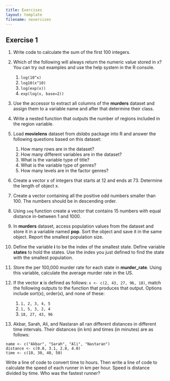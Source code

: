```yaml
---
title: Exercises
layout: template
filename: nexercises
--- 
```



## Exercise 1

1. Write code to calculate the sum of the first 100 integers.
2. Which of the following will always return the numeric value stored in x? You can try out examples and use the help system in the R console.
   1. `log(10^x)`
   2. `log10(x^10)`
   3. `log(exp(x))`
   4. `exp(log(x, base=2))`

3. Use the accessor to extract all columns of the **murders** dataset and assign them to a variable name and after that determine their class.
4. Write a nested function that outputs the number of regions included in the region variable.
5. Load **movielens** dataset from *dslabs* package into R and answer the following questions based on this dataset:
   1. How many rows are in the dataset?
   2. How many different variables are in the dataset?
   3. What is the variable type of title?
   4. What is the variable type of genres?
   5. How many levels are in the factor genres?
  
6. Create a vector x of integers that starts at 12 and ends at 73. Determine the length of object x.
7. Create a vector containing all the positive odd numbers smaller than 100. The numbers should be in descending order.
8. Using `seq` function create a vector that contains 15 numbers with equal distance in-between 1 and 1000.
9. In **murders** dataset, access population values from the dataset and store it in a variable named **pop**. Sort the object and save it in the same object. Report the smallest population size.
10. Define the variable **i** to be the index of the smallest state. Define variable **states** to hold the states. Use the index you just defined to find the state with the smallest population.
11. Store the per 100,000 murder rate for each state in **murder_rate**. Using this variable, calculate the average murder rate in the US.
12. If the vector **x** is defined as follows: `x <- c(2, 43, 27, 96, 18)`, match the following outputs to the function that produces that output. Options include sort(x), order(x), and none of these:
      1. `1, 2, 3, 4, 5`
      2. `1, 5, 3, 2, 4`
      3. `18, 27, 43, 96`

13. Akbar, Sarah, Ali, and Nastaran all ran different distances in different time intervals. Their distances (in km) and times (in minutes) are as follows:
```
name <- c("Akbar", "Sarah", "Ali", "Nastaran")
distance <- c(0.8, 3.1, 2.8, 4.0)
time <- c(10, 30, 40, 50)
```
Write a line of code to convert time to hours. Then write a line of code to calculate the speed of each runner in km per hour. Speed is distance divided by time. Who was the fastest runner?

